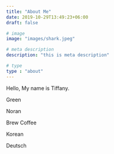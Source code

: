 ```yaml
---
title: "About Me"
date: 2019-10-29T13:49:23+06:00
draft: false

# image
image: "images/shark.jpeg"

# meta description
description: "this is meta description"

# type
type : "about"
---
```


Hello, My name is Tiffany.

Green

Noran

Brew Coffee

Korean

Deutsch